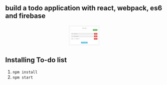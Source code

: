 ## build a todo application with react, webpack, es6 and firebase

<p align="center"><a href="http://vuejs.org" target="_blank"><img width="100"src="https://raw.githubusercontent.com/superpig/react-firebase/master/src/img/display.png"></a></p>

## Installing To-do list
1. `npm install`
2. `npm start`
